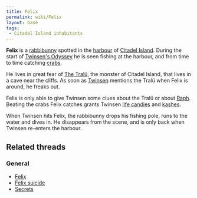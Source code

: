 ```yaml
---
title: Felix
permalink: wiki/Felix
layout: base
tags:
 - Citadel Island inhabitants
---
```


**Felix** is a [rabbibunny](rabbibunny "wikilink") spotted in the
[harbour](Citadel_Island_Harbour "wikilink") of [Citadel
Island](Citadel_Island "wikilink"). During the start of [Twinsen's
Odyssey](Twinsen's_Odyssey "wikilink") he is seen fishing at the
harbour, and from time to time catching [crabs](crab "wikilink").

He lives in great fear of [The Tralü](The_Tralü "wikilink"), the monster
of Citadel Island, that lives in a cave near the cliffs. As soon as
[Twinsen](Twinsen "wikilink") mentions the Tralü when Felix is around,
he freaks out.

Felix is only able to give Twinsen some clues about the Tralü or about
[Raph](Raph "wikilink"). Beating the crabs Felix catches grants Twinsen
[life candies](life_candies "wikilink") and [kashes](kashes "wikilink").

When Twinsen hits Felix, the rabbibunny drops his fishing pole, runs to
the water and dives in. He disappears from the scene, and is only back
when Twinsen re-enters the harbour.

## Related threads

### General

- [Felix](https://forum.magicball.net/showthread.php?t=5981)
- [Felix suicide](https://forum.magicball.net/showthread.php?t=1957)
- [Secrets](https://forum.magicball.net/showthread.php?t=328)
